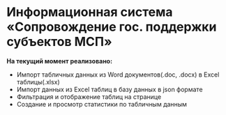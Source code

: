 # Информационная система «Сопровождение гос. поддержки субъектов МСП» 

**На текущий момент реализовано:**
- Импорт табличных данных из Word документов(.doc, .docx) в Excel таблицы(.xlsx)
- Импорт данных из Excel таблиц в базу данных в json формате
- Фильтрация и отображение таблиц на странице
- Создание и просмотр статистики по табличным данным
